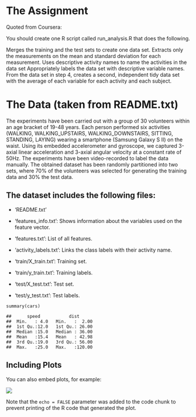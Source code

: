 The Assignment
==============

Quoted from Coursera:

You should create one R script called run\_analysis.R that does the
following.

Merges the training and the test sets to create one data set. Extracts
only the measurements on the mean and standard deviation for each
measurement. Uses descriptive activity names to name the activities in
the data set Appropriately labels the data set with descriptive variable
names. From the data set in step 4, creates a second, independent tidy
data set with the average of each variable for each activity and each
subject.

The Data (taken from README.txt)
================================

The experiments have been carried out with a group of 30 volunteers
within an age bracket of 19-48 years. Each person performed six
activities (WALKING, WALKING\_UPSTAIRS, WALKING\_DOWNSTAIRS, SITTING,
STANDING, LAYING) wearing a smartphone (Samsung Galaxy S II) on the
waist. Using its embedded accelerometer and gyroscope, we captured
3-axial linear acceleration and 3-axial angular velocity at a constant
rate of 50Hz. The experiments have been video-recorded to label the data
manually. The obtained dataset has been randomly partitioned into two
sets, where 70% of the volunteers was selected for generating the
training data and 30% the test data.

The dataset includes the following files:
-----------------------------------------

-   ‘README.txt’

-   ‘features\_info.txt’: Shows information about the variables used on
    the feature vector.

-   ‘features.txt’: List of all features.

-   ‘activity\_labels.txt’: Links the class labels with their activity
    name.

-   ‘train/X\_train.txt’: Training set.

-   ‘train/y\_train.txt’: Training labels.

-   ‘test/X\_test.txt’: Test set.

-   ‘test/y\_test.txt’: Test labels.

<!-- -->

    summary(cars)

    ##      speed           dist       
    ##  Min.   : 4.0   Min.   :  2.00  
    ##  1st Qu.:12.0   1st Qu.: 26.00  
    ##  Median :15.0   Median : 36.00  
    ##  Mean   :15.4   Mean   : 42.98  
    ##  3rd Qu.:19.0   3rd Qu.: 56.00  
    ##  Max.   :25.0   Max.   :120.00

Including Plots
---------------

You can also embed plots, for example:

![](CodeBook_RMarkdown_files/figure-markdown_strict/pressure-1.png)

Note that the `echo = FALSE` parameter was added to the code chunk to
prevent printing of the R code that generated the plot.
